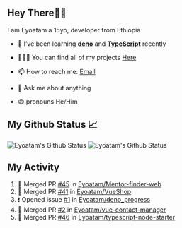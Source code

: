 ## Hey There👋🏽

I am Eyoatam a 15yo, developer from Ethiopia

- 🔭 I’ve been learning **[deno](https://github.com/denoland/deno)** and **[TypeScript](https://github.com/microsoft/TypeScript)** recently 

- 🧑🏽‍💻  You can find all of my projects [Here](https://github.com/Eyoatam?tab=repositories)

- 📫  How to reach me: [Email](mailto:eyoatamtamirat7@gmail.com)

- 💬 Ask me about anything

- 😄 pronouns He/Him

## My Github Status 📈 
<p> 
  <img src="https://github-readme-stats.vercel.app/api?username=Eyoatam&show_icons=true&theme=prussian" alt="Eyoatam's Github Status" />
  <img src="https://github-readme-stats.vercel.app/api/top-langs/?username=Eyoatam&layout=compact&theme=prussian" alt="Eyoatam's Github Status" />
</p>

## My Activity

<!--START_SECTION:activity-->
1. 🎉 Merged PR [#45](https://github.com/Eyoatam/Mentor-finder-web/pull/45) in [Eyoatam/Mentor-finder-web](https://github.com/Eyoatam/Mentor-finder-web)
2. 🎉 Merged PR [#41](https://github.com/Eyoatam/VueShop/pull/41) in [Eyoatam/VueShop](https://github.com/Eyoatam/VueShop)
3. ❗️ Opened issue [#1](https://github.com/Eyoatam/deno_progress/issues/1) in [Eyoatam/deno_progress](https://github.com/Eyoatam/deno_progress)
4. 🎉 Merged PR [#2](https://github.com/Eyoatam/vue-contact-manager/pull/2) in [Eyoatam/vue-contact-manager](https://github.com/Eyoatam/vue-contact-manager)
5. 🎉 Merged PR [#46](https://github.com/Eyoatam/typescript-node-starter/pull/46) in [Eyoatam/typescript-node-starter](https://github.com/Eyoatam/typescript-node-starter)
<!--END_SECTION:activity-->
